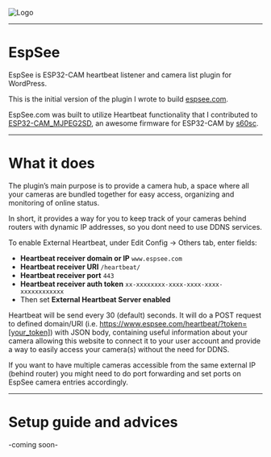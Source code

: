 ![Logo](https://github.com/alojzjakob/EspSee/assets/17972823/3219c134-cddb-4f32-b06e-7e2d64b2d088)

---
# EspSee
EspSee is ESP32-CAM heartbeat listener and camera list plugin for WordPress.

This is the initial version of the plugin I wrote to build [espsee.com](https://www.espsee.com/).

EspSee.com was built to utilize Heartbeat functionality that I contributed to [ESP32-CAM_MJPEG2SD](https://github.com/s60sc/ESP32-CAM_MJPEG2SD), an awesome firmware for ESP32-CAM by [s60sc](https://github.com/s60sc).

---
# What it does

The plugin’s main purpose is to provide a camera hub, a space where all your cameras are bundled together for easy access, organizing and monitoring of online status.

In short, it provides a way for you to keep track of your cameras behind routers with dynamic IP addresses, so you dont need to use DDNS services.

To enable External Heartbeat, under Edit Config -> Others tab, enter fields:

- **Heartbeat receiver domain or IP** `www.espsee.com`
- **Heartbeat receiver URI** `/heartbeat/`
- **Heartbeat receiver port** `443`
- **Heartbeat receiver auth token** `xx-xxxxxxxx-xxxx-xxxx-xxxx-xxxxxxxxxxxx`
- Then set **External Heartbeat Server enabled**

Heartbeat will be send every 30 (default) seconds. It will do a POST request to defined domain/URI (i.e. https://www.espsee.com/heartbeat/?token=[your_token]) with JSON body, containing useful information about your camera allowing this website to connect it to your user account and provide a way to easily access your camera(s) without the need for DDNS.

If you want to have multiple cameras accessible from the same external IP (behind router) you might need to do port forwarding and set ports on EspSee camera entries accordingly.

---
# Setup guide and advices

-coming soon-
